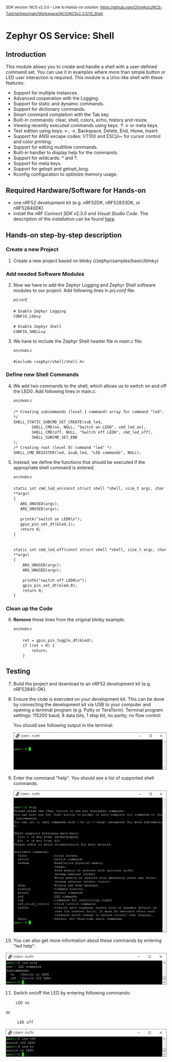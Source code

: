 <sup>SDK version: NCS v2.3.0  -  Link to Hands-on solution: https://github.com/ChrisKurz/NCS-Tutorial/tree/main/Workspace/NCS/NCSv2.3.0/10_Shell</sup>

# Zephyr OS Service: Shell

## Introduction

This module allows you to create and handle a shell with a user-defined command set. You can use it in examples where more than simple button or LED user interaction is required. This module is a Unix-like shell with these features:

- Support for multiple instances.
- Advanced cooperation with the Logging.
- Support for static and dynamic commands.
- Support for dictionary commands.
- Smart command completion with the Tab key.
- Built-in commands: clear, shell, colors, echo, history and resize.
- Viewing recently executed commands using keys: ↑ ↓ or meta keys.
- Text edition using keys: ←, →, Backspace, Delete, End, Home, Insert.
- Support for ANSI escape codes: VT100 and ESC[n~ for cursor control and color printing.
- Support for editing multiline commands.
- Built-in handler to display help for the commands.
- Support for wildcards: * and ?.
- Support for meta keys.
- Support for getopt and getopt_long.
- Kconfig configuration to optimize memory usage.

## Required Hardware/Software for Hands-on
- one nRF52 development kit (e.g. nRF52DK, nRF52833DK, or nRF52840DK)
- install the _nRF Connect SDK_ v2.3.0 and _Visual Studio Code_. The description of the installation can be found [here](https://developer.nordicsemi.com/nRF_Connect_SDK/doc/2.3.0/nrf/getting_started/assistant.html#).

## Hands-on step-by-step description 

### Create a new Project

1) Create a new project based on blinky (/zephyr/samples/basic/blinky)


### Add needed Software Modules

2) Now we have to add the Zephyr Logging and Zephyr Shell software modules to our project. Add following lines in _prj.conf_ file:

	<sup>_prj.conf_</sup>

       # Enable Zephyr Logging
       CONFIG_LOG=y

       # Enable Zephyr Shell
       CONFIG_SHELL=y

3) We have to include the Zephyr Shell header file in _main.c_ file:

	<sup>_src/main.c_</sup>

       #include <zephyr/shell/shell.h>

### Define new Shell Commands

4) We add two commands to the shell, which allows us to switch on and off the LED0. Add following lines in main.c:

	<sup>_src/main.c_</sup>

       /* Creating subcommands (level 1 command) array for command "led". */
       SHELL_STATIC_SUBCMD_SET_CREATE(sub_led,
               SHELL_CMD(on, NULL, "Switch on LED0", cmd_led_on),
               SHELL_CMD(off, NULL, "Switch off LED0", cmd_led_off),
               SHELL_SUBCMD_SET_END
       );
       /* Creating root (level 0) command "led" */
       SHELL_CMD_REGISTER(led, &sub_led, "LED commands", NULL);

5) Instead, we define the functions that should be executed if the appropriate shell command is entered:

	<sup>_src/main.c_</sup>

       static int cmd_led_on(const struct shell *shell, size_t argc, char **argv)
       {
          ARG_UNUSED(argc);   
          ARG_UNUSED(argv);

          printk("switch on LED0\n");
          gpio_pin_set_dt(&led,1);
          return 0;
       }


       static int cmd_led_off(const struct shell *shell, size_t argc, char **argv)
       {
           ARG_UNUSED(argc);   
           ARG_UNUSED(argv);

           printk("switch off LED0\n");
           gpio_pin_set_dt(&led,0);
           return 0;
       }

### Clean up the Code

6) __Remove__ these lines from the original blinky example:

	<sup>_src/main.c_</sup>

           ret = gpio_pin_toggle_dt(&led);
           if (ret < 0) {
               return;
           }

## Testing

7) Build the project and download to an nRF52 development kit (e.g. nRF52840-DK).

8) Ensure the code is executed on your development kit. This can be done by connecting the development kit via USB to your computer and opening a terminal program (e.g. Putty or TeraTerm). Terminal program settings:  115200 baud, 8 data bits, 1 stop bit, no parity, no flow control

   You should see following output in the terminal:
   
   ![image](images/10_terminal_start.jpg)

9) Enter the command "help". You should see a list of supported shell commands. 

   ![image](images/10_terminal_help.jpg)

10) You can also get more information about these commands by entering "led help":

   ![image](images/10_terminal_helpLED.jpg)

11) Switch on/off the LED by entering following commands:

         LED on

   or

         LED off

   ![image](images/10_terminal_ledonoff.jpg)
   
